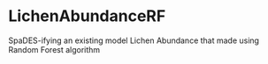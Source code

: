 # LichenAbundanceRF
SpaDES-ifying an existing model Lichen Abundance that made using Random Forest algorithm
